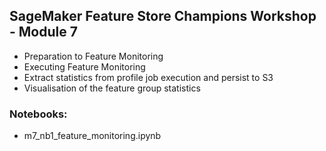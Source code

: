 ## SageMaker Feature Store Champions Workshop - Module 7

* Preparation to Feature Monitoring
* Executing Feature Monitoring
* Extract statistics from profile job execution and persist to S3
* Visualisation of the feature group statistics

### Notebooks:
* m7_nb1_feature_monitoring.ipynb